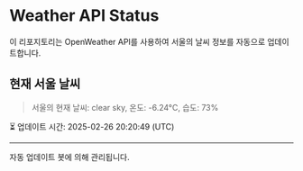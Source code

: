 
# Weather API Status

이 리포지토리는 OpenWeather API를 사용하여 서울의 날씨 정보를 자동으로 업데이트합니다.

## 현재 서울 날씨
> 서울의 현재 날씨: clear sky, 온도: -6.24°C, 습도: 73%

⏳ 업데이트 시간: 2025-02-26 20:20:49 (UTC)

---
자동 업데이트 봇에 의해 관리됩니다.
